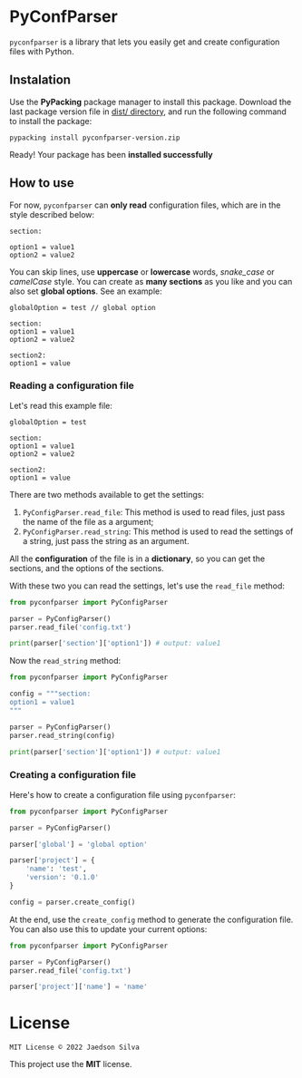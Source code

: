 # PyConfParser

`pyconfparser` is a library that lets you easily get and create configuration files with Python.

## Instalation

Use the **PyPacking** package manager to install this package. Download the last package version file in [dist/ directory](https://github.com/jaedsonpys/pyconfparser/tree/master/dist), and run the following command to install the package:

```
pypacking install pyconfparser-version.zip
```

Ready! Your package has been **installed successfully**

## How to use

For now, `pyconfparser` can **only read** configuration files, which are in the style described below:

```text
section:

option1 = value1
option2 = value2
```

You can skip lines, use **uppercase** or **lowercase** words, *snake_case* or *camelCase* style. You can create as **many sections** as you like and you can also set **global options**. See an example:

```text
globalOption = test // global option

section:
option1 = value1
option2 = value2

section2:
option1 = value
```

### Reading a configuration file

Let's read this example file:

```text
globalOption = test

section:
option1 = value1
option2 = value2

section2:
option1 = value
```

There are two methods available to get the settings:

1. `PyConfigParser.read_file`: This method is used to read files, just pass the name of the file as a argument;
2. `PyConfigParser.read_string`: This method is used to read the settings of a string, just pass the string as an argument.

All the **configuration** of the file is in a **dictionary**, so you can get the sections, and the options of the sections.

With these two you can read the settings, let's use the `read_file` method:

```python
from pyconfparser import PyConfigParser

parser = PyConfigParser()
parser.read_file('config.txt')

print(parser['section']['option1']) # output: value1
```

Now the `read_string` method:

```python
from pyconfparser import PyConfigParser

config = """section:
option1 = value1
"""

parser = PyConfigParser()
parser.read_string(config)

print(parser['section']['option1']) # output: value1
```

### Creating a configuration file

Here's how to create a configuration file using `pyconfparser`:

```python
from pyconfparser import PyConfigParser

parser = PyConfigParser()

parser['global'] = 'global option'

parser['project'] = {
    'name': 'test',
    'version': '0.1.0'
}

config = parser.create_config()
```

At the end, use the `create_config` method to generate the configuration file. You can also use this to update your current options:

```python
from pyconfparser import PyConfigParser

parser = PyConfigParser()
parser.read_file('config.txt')

parser['project']['name'] = 'name'
```

# License

```
MIT License © 2022 Jaedson Silva
```

This project use the **MIT** license.
